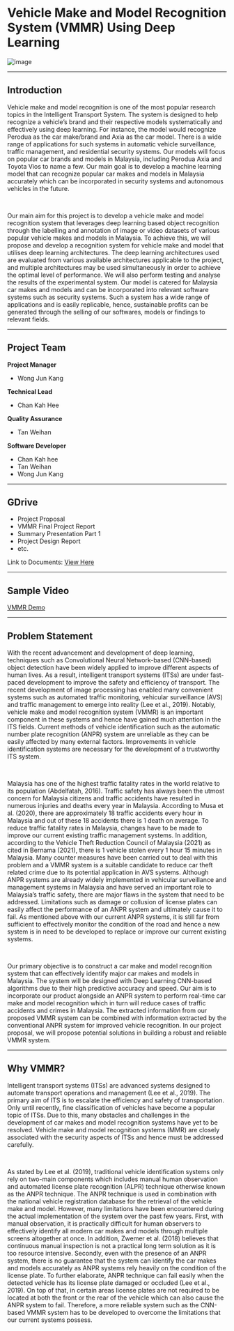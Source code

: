# Vehicle Make and Model Recognition System (VMMR) Using Deep Learning

![image](https://user-images.githubusercontent.com/88149192/157582532-ce1a41bd-397d-47fe-b375-542bac63f39e.png)

****
## Introduction

Vehicle make and model recognition is one of the most popular research topics in the Intelligent Transport System. The system is designed to help recognize a vehicle’s brand and their respective models systematically and effectively using deep learning. For instance, the model would recognize Perodua as the car make/brand and Axia as the car model. There is a wide range of applications for such systems in automatic vehicle surveillance, traffic management, and residential security systems. Our models will focus on popular car brands and models in Malaysia, including Perodua Axia and Toyota Vios to name a few. Our main goal is to develop a machine learning model that can recognize popular car makes and models in Malaysia accurately which can be incorporated in security systems and autonomous vehicles in the future.

<br>

Our main aim for this project is to develop a vehicle make and model recognition system that leverages deep learning based object recognition through the labelling and annotation of image or video datasets of various popular vehicle makes and models in Malaysia. To achieve this, we will propose and develop a recognition system for vehicle make and model that utilises deep learning architectures. The deep learning architectures used are evaluated from various available architectures applicable to the project, and multiple architectures may be used simultaneously in order to achieve the optimal level of performance. We will also perform testing and analyse the results of the experimental system. Our model is catered for Malaysia car makes and models and can be incorporated into relevant software systems such as security systems. Such a system has a wide range of applications and is easily replicable, hence, sustainable profits can be generated through the selling of our softwares, models or findings to relevant fields.
****
## Project Team

**Project Manager**
- Wong Jun Kang

**Technical Lead**
- Chan Kah Hee

**Quality Assurance**
- Tan Weihan 

**Software Developer**
- Chan Kah hee
- Tan Weihan
- Wong Jun Kang

****
## GDrive
- Project Proposal
- VMMR Final Project Report
- Summary Presentation Part 1
- Project Design Report
- etc.

Link to Documents: [View Here](https://drive.google.com/drive/folders/1bd_RGYr0veRTr5iMGQEjXU00Tzl5gQIL?usp=sharing)

****
## Sample Video
[VMMR Demo](https://www.youtube.com/watch?v=0DSA4ztRtd0&ab_channel=JunKangWong)

****
## Problem Statement
With the recent advancement and development of deep learning, techniques such as Convolutional Neural Network-based (CNN-based) object detection have been widely applied to improve different aspects of human lives. As a result, intelligent transport systems (ITSs) are under fast-paced development to improve the safety and efficiency of transport. The recent development of image processing has enabled many convenient systems such as automated traffic monitoring, vehicular surveillance (AVS) and traffic management to emerge into reality (Lee et al., 2019). Notably, vehicle make and model recognition system (VMMR) is an important component in these systems and hence have gained much attention in the ITS fields. Current methods of vehicle identification such as the automatic number plate recognition (ANPR) system are unreliable as they can be easily affected by many external factors. Improvements in vehicle identification systems are necessary for the development of a trustworthy ITS system.

<br>

Malaysia has one of the highest traffic fatality rates in the world relative to its population (Abdelfatah, 2016). Traffic safety has always been the utmost concern for Malaysia citizens and traffic accidents have resulted in numerous injuries and deaths every year in Malaysia. According to Musa et al. (2020), there are approximately 18 traffic accidents every hour in Malaysia and out of these 18 accidents there is 1 death on average. To reduce traffic fatality rates in Malaysia, changes have to be made to improve our current existing traffic management systems. In addition, according to the Vehicle Theft Reduction Council of Malaysia (2021) as cited in Bernama (2021), there is 1 vehicle stolen every 1 hour 15 minutes in Malaysia. Many counter measures have been carried out to deal with this problem and a VMMR system is a suitable candidate to reduce car theft related crime due to its potential application in AVS systems. Although ANPR systems are already widely implemented in vehicular surveillance and management systems in Malaysia and have served an important role to Malaysia’s traffic safety, there are major flaws in the system that need to be addressed. Limitations such as damage or collusion of license plates can easily affect the performance of an ANPR system and ultimately cause it to fail. As mentioned above with our current ANPR systems, it is still far from sufficient to effectively monitor the condition of the road and hence a new system is in need to be developed to replace or improve our current existing systems.

<br>

Our primary objective is to construct a car make and model recognition system that can effectively identify major car makes and models in Malaysia. The system will be designed with Deep Learning CNN-based algorithms due to their high predictive accuracy and speed. Our aim is to incorporate our product alongside an ANPR system to perform real-time car make and model recognition which in turn will reduce cases of traffic accidents and crimes in Malaysia. The extracted information from our proposed VMMR system can be combined with information extracted by the conventional ANPR system for improved vehicle recognition. In our project proposal, we will propose potential solutions in building a robust and reliable VMMR system.

****
## Why VMMR?
Intelligent transport systems (ITSs) are advanced systems designed to automate transport operations and management (Lee et al., 2019). The primary aim of ITS is to escalate the efficiency and safety of transportation. Only until recently, fine classification of vehicles have become a popular topic of ITSs. Due to this, many obstacles and challenges in the development of car makes and model recognition systems have yet to be resolved. Vehicle make and model recognition systems (MMR) are closely associated with the security aspects of ITSs and hence must be addressed carefully.

 <br>
 
As stated by Lee et al. (2019), traditional vehicle identification systems only rely on two-main components which includes manual human observation and automated license plate recognition (ALPR) technique otherwise known as the ANPR technique. The ANPR technique is used in combination with the national vehicle registration database for the retrieval of the vehicle make and model. However, many limitations have been encountered during the actual implementation of the system over the past few years. First, with manual observation, it is practically difficult for human observers to effectively identify all modern car makes and models through multiple screens altogether at once. In addition, Zwemer et al. (2018) believes that continuous manual inspection is not a practical long term solution as it is too resource intensive. Secondly, even with the presence of an ANPR system, there is no guarantee that the system can identify the car makes and models accurately as ANPR systems rely heavily on the condition of the license plate. To further elaborate, ANPR technique can fail easily when the detected vehicle has its license plate damaged or occluded (Lee et al., 2019). On top of that, in certain areas license plates are not required to be located at both the front or the rear of the vehicle which can also cause the ANPR system to fail. Therefore, a more reliable system such as the CNN-based VMMR system has to be developed to overcome the limitations that our current systems possess.


